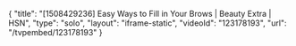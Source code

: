 {
    "title": "[1508429236] Easy Ways to Fill in Your Brows | Beauty Extra | HSN",
    "type": "solo",
    "layout": "iframe-static",
    "videoId": "123178193",
    "url": "\/tvpembed\/123178193"
}